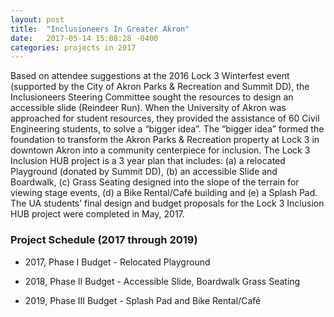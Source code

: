 ```yaml
---
layout: post
title:  "Inclusioneers In Greater Akron"
date:   2017-05-14 15:08:28 -0400
categories: projects in 2017
---
```


Based on attendee suggestions at the 2016 Lock 3 Winterfest event (supported by the City of Akron Parks & Recreation and Summit DD), the Inclusioneers Steering Committee sought the resources to design an accessible slide (Reindeer Run). When the University of Akron was approached for student resources, they provided the assistance of 60 Civil Engineering students, to solve a “bigger idea”. The “bigger idea” formed the foundation to transform the Akron Parks & Recreation property at Lock 3 in downtown Akron into a community centerpiece for inclusion.  The Lock 3 Inclusion HUB project is a 3 year plan that includes: (a) a relocated Playground (donated by Summit DD), (b) an accessible Slide and Boardwalk, (c) Grass Seating designed into the slope of the terrain for viewing stage events, (d) a Bike Rental/Café building and (e) a Splash Pad.  The UA students’ final design and budget proposals for the Lock 3 Inclusion HUB project were completed in May, 2017.

### Project Schedule (2017 through 2019)
- 2017, Phase I Budget - Relocated Playground

- 2018, Phase II Budget - Accessible Slide, Boardwalk Grass Seating

- 2019, Phase III Budget - Splash Pad and Bike Rental/Café
